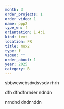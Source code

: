 ```yaml
---
month: 3
order_projects: 1
order_video: 1
name: ppp2
type_en: f
orientation: 1.4:1
kind: text
location: FR
title: mux2
type: f
video: ""
order_about: 1
year: 2025
category: B
---
```

sbbwewebsdvdsvsdv
rhrh

dfh
dfndfnrnder
ndndn

nrndnd
dndnnddn
